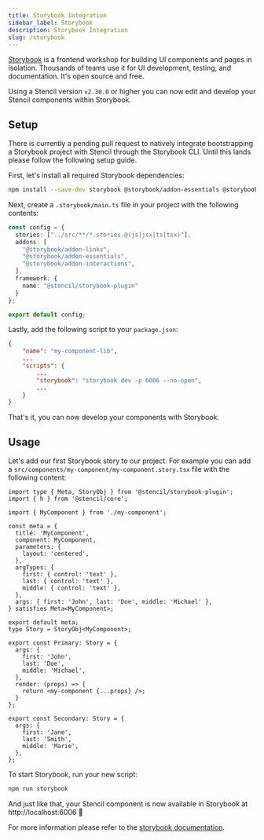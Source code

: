 ```yaml
---
title: Storybook Integration
sidebar_label: Storybook
description: Storybook Integration
slug: /storybook
---
```


[Storybook](https://storybook.js.org/) is a frontend workshop for building UI components and pages in isolation. Thousands of teams use it for UI development, testing, and documentation. It's open source and free.

Using a Stencil version `v2.30.0` or higher you can now edit and develop your Stencil components within Storybook.

## Setup

There is currently a pending pull request to natively integrate bootstrapping a Storybook project with Stencil through the Storybook CLI. Until this lands please follow the following setup guide.

First, let's install all required Storybook dependencies:

```sh
npm install --save-dev storybook @storybook/addon-essentials @storybook/addon-links @storybook/addon-interactions @stencil/core@latest @stencil/storybook-plugin
```

Next, create a `.storybook/main.ts` file in your project with the following contents:

```ts
const config = {
  stories: ["../src/**/*.stories.@(js|jsx|ts|tsx)"],
  addons: [
    "@storybook/addon-links",
    "@storybook/addon-essentials",
    "@storybook/addon-interactions",
  ],
  framework: {
    name: "@stencil/storybook-plugin"
  }
};

export default config;
```

Lastly, add the following script to your `package.json`:

```json
{
    "name": "my-component-lib",
    ...
    "scripts": {
        ...
        "storybook": "storybook dev -p 6006 --no-open",
        ...
    }
}
```

That's it, you can now develop your components with Storybook.

## Usage

Let's add our first Storybook story to our project. For example you can add a `src/components/my-component/my-component.story.tsx` file with the following content:

```tsx
import type { Meta, StoryObj } from '@stencil/storybook-plugin';
import { h } from '@stencil/core';

import { MyComponent } from './my-component';

const meta = {
  title: 'MyComponent',
  component: MyComponent,
  parameters: {
    layout: 'centered',
  },
  argTypes: {
    first: { control: 'text' },
    last: { control: 'text' },
    middle: { control: 'text' },
  },
  args: { first: 'John', last: 'Doe', middle: 'Michael' },
} satisfies Meta<MyComponent>;

export default meta;
type Story = StoryObj<MyComponent>;

export const Primary: Story = {
  args: {
    first: 'John',
    last: 'Doe',
    middle: 'Michael',
  },
  render: (props) => {
    return <my-component {...props} />;
  }
};

export const Secondary: Story = {
  args: {
    first: 'Jane',
    last: 'Smith',
    middle: 'Marie',
  },
};
```

To start Storybook, run your new script:

```sh
npm run storybook
```

And just like that, your Stencil component is now available in Storybook at http://localhost:6006 🎉

For more information please refer to the [storybook documentation](https://storybook.js.org/docs).